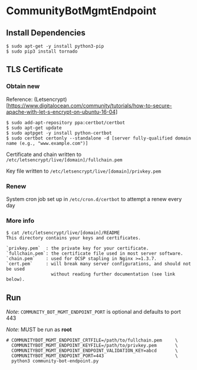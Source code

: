 # CommunityBotMgmtEndpoint

## Install Dependencies

```
$ sudo apt-get -y install python3-pip
$ sudo pip3 install tornado
```


## TLS Certificate

### Obtain new

Reference:
(Letsencrypt)[https://www.digitalocean.com/community/tutorials/how-to-secure-apache-with-let-s-encrypt-on-ubuntu-16-04]

```
$ sudo add-apt-repository ppa:certbot/certbot
$ sudo apt-get update
$ sudo aptpget -y install python-certbot
$ sudo certbot certonly --standalone -d [server fully-qualified domain name (e.g., "www.example.com")]
```

Certificate and chain written to `/etc/letsencrypt/live/[domain]/fullchain.pem` 

Key file written to `/etc/letsencrypt/live/[domain]/privkey.pem`


### Renew

System cron job set up in `/etc/cron.d/certbot` to attempt a renew every day

### More info

```
$ cat /etc/letsencrypt/live/[domain]/README
This directory contains your keys and certificates.

`privkey.pem`  : the private key for your certificate.
`fullchain.pem`: the certificate file used in most server software.
`chain.pem`    : used for OCSP stapling in Nginx >=1.3.7.
`cert.pem`     : will break many server configurations, and should not be used
                 without reading further documentation (see link below).
```

## Run


*Note*: `COMMUNITY_BOT_MGMT_ENDPOINT_PORT` is optional and defaults to port 443 

*Note*: MUST be run as **root**

```
# COMMUNITYBOT_MGMT_ENDPOINT_CRTFILE=/path/to/fullchain.pem     \
  COMMUNITYBOT_MGMT_ENDPOINT_KEYFILE=/path/to/privkey.pem       \ 
  COMMUNITYBOT_MGMT_ENDPOINT_ENDPOINT_VALIDATION_KEY=abcd       \
  COMMUNITYBOT_MGMT_ENDPOINT_PORT=443                           \       
  python3 community-bot-endpoint.py
```

